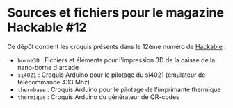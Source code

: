Sources et fichiers pour le magazine Hackable #12
=================================================

Ce dépôt contient les croquis présents dans le 12ème numéro de [Hackable](http://www.hackable.fr/) :

* `borne3D` : Fichiers et éléments pour l'impression 3D de la caisse de la nano-borne d'arcade
* `si4021` : Croquis Arduino pour le pilotage du si4021 (émulateur de télécommande 433 Mhz)
* `thermbase` : Croquis Arduino pour le pilotage de l'imprimante thermique
* `thermique` : Croquis Arduino du générateur de QR-codes

